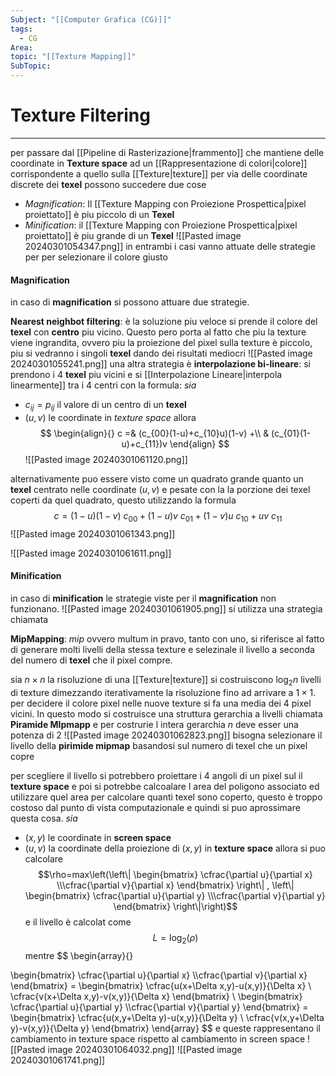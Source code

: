 ```yaml
---
Subject: "[[Computer Grafica (CG)]]"
tags:
  - CG
Area: 
topic: "[[Texture Mapping]]"
SubTopic:
---
```


# Texture Filtering
---
per passare dal [[Pipeline di Rasterizazione|frammento]] che mantiene delle coordinate in __Texture space__ ad un [[Rappresentazione di colori|colore]] corrispondente a quello sulla [[Texture|texture]] per via delle coordinate discrete dei __texel__ possono succedere due cose
- _Magnification_: Il [[Texture Mapping con Proiezione Prospettica|pixel proiettato]] è piu piccolo di un __Texel__ 
- _Minification_: il [[Texture Mapping con Proiezione Prospettica|pixel proiettato]] è piu grande di un __Texel__
![[Pasted image 20240301054347.png]]
in entrambi i casi vanno attuate delle strategie per per selezionare il colore giusto

#### Magnification
in caso di __magnification__ si possono attuare due strategie.

__Nearest neighbot filtering__: è la soluzione piu veloce si prende il colore del __texel__  con __centro__ piu vicino. 
Questo pero porta al fatto che piu la texture viene ingrandita, ovvero piu la proiezione del pixel sulla texture è piccolo, piu si vedranno i singoli __texel__ dando dei risultati mediocri 
![[Pasted image 20240301055241.png]]
una altra strategia è
__interpolazione bi-lineare__: si prendono i 4 __texel__ piu vicini e si [[Interpolazione Lineare|interpola linearmente]] tra i 4 centri con la formula: 
_sia_
- $c_{ij}=p_{ij}$ il valore di un centro di un __texel__
- $(u,v)$ le coordinate in _texture space_
allora $$
\begin{align}{}
c  =&  (c_{00}(1-u)+c_{10}u)(1-v) +\\
    &  (c_{01}(1-u)+c_{11})v
\end{align}
$$
![[Pasted image 20240301061120.png]]

alternativamente puo essere visto come un quadrato grande quanto un __texel__ centrato nelle coordinate $(u,v)$ e pesate con la la porzione dei texel coperti da quel quadrato, questo utilizzando la formula
$$c=(1-u)(1-v)\ c_{00}+(1-u)v\ c_{01}+(1-v)u\ c_{10}+uv\ c_{11}$$
![[Pasted image 20240301061343.png]]

![[Pasted image 20240301061611.png]]


#### Minification
in caso di __minification__ le strategie viste per il __magnification__ non funzionano.
![[Pasted image 20240301061905.png]]
si utilizza una strategia chiamata 

__MipMapping__:
_mip_ ovvero multum in pravo, tanto con uno, si riferisce al fatto di generare molti livelli della stessa texture e selezinale il livello a seconda del numero di __texel__ che il pixel compre.

sia $n \times n$ la risoluzione di una [[Texture|texture]] si costruiscono $\log_2n$ livelli di texture dimezzando iterativamente la risoluzione fino ad arrivare a $1 \times 1$.
per decidere il colore  pixel nelle nuove texture si fa una media dei 4 pixel vicini.
In questo modo si costruisce una struttura gerarchia a livelli chiamata __Piramide MIpmapp__ e per costrurie l intera gerarchia $n$ deve esser una potenza di $2$
![[Pasted image 20240301062823.png]]
bisogna selezionare  il livello della __pirimide mipmap__ basandosi sul numero di texel che un pixel copre 

per scegliere il livello si potrebbero proiettare i 4 angoli di un pixel sul il __texture space__ e poi si potrebbe calcoalare l area del poligono associato ed utilizzare quel area per calcolare quanti texel sono coperto, questo è troppo costoso dal punto di vista computazionale e quindi si puo aprossimare questa cosa.
_sia_
- $(x,y)$ le coordinate in __screen space__
- $(u,v)$ la coordinate della proiezione di $(x,y)$ in __texture space__
allora si puo calcolare $$\rho=max\left(\left\| \begin{bmatrix}
\cfrac{\partial u}{\partial x} \\\cfrac{\partial v}{\partial x}
\end{bmatrix} \right\| ,
\left\| \begin{bmatrix}
\cfrac{\partial u}{\partial y} \\\cfrac{\partial v}{\partial y}
\end{bmatrix} \right\|\right)$$ e il livello è calcolat come $$L=\log_2(\rho)$$
mentre $$
\begin{array}{}

\begin{bmatrix}
\cfrac{\partial u}{\partial x} \\\cfrac{\partial v}{\partial x}
\end{bmatrix} =
\begin{bmatrix}
\cfrac{u(x+\Delta x,y)-u(x,y)}{\Delta x} \\ \cfrac{v(x+\Delta x,y)-v(x,y)}{\Delta x}
\end{bmatrix} \\
\begin{bmatrix}
\cfrac{\partial u}{\partial y} \\\cfrac{\partial v}{\partial y}
\end{bmatrix} =
\begin{bmatrix}
\cfrac{u(x,y+\Delta y)-u(x,y)}{\Delta y} \\ \cfrac{v(x,y+\Delta y)-v(x,y)}{\Delta y}
\end{bmatrix}
\end{array}
$$
e queste rappresentano il cambiamento in texture space rispetto al cambiamento in screen space
![[Pasted image 20240301064032.png]]
![[Pasted image 20240301061741.png]]